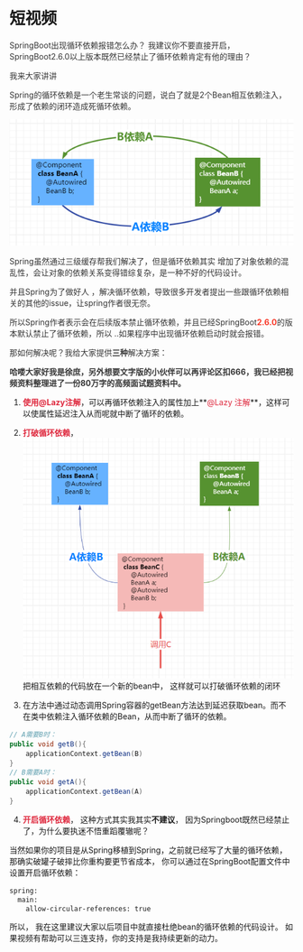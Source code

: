 # 短视频

<font style="color:rgb(53, 53, 53);">SpringBoot出现循环依赖报错怎么办？  我建议你不要直接开启，  SpringBoot2.6.0以上版本既然已经禁止了循环依赖肯定有他的理由？</font>

<font style="color:rgb(53, 53, 53);"></font>

<font style="color:rgb(53, 53, 53);">我来大家讲讲</font>

<font style="color:rgb(53, 53, 53);"></font>

<font style="color:rgb(53, 53, 53);">Spring的循环依赖是一个老生常谈的问题，说白了就是2个Bean相互依赖注入，形成了依赖的闭环造成死循环依赖。</font>

![1715309163780-11df4071-5eec-4b54-bfc9-8e06e3a0a06e.png](./img/38v43FZu5KrW97PK/1715309163780-11df4071-5eec-4b54-bfc9-8e06e3a0a06e-346888.png)

<font style="color:rgb(53, 53, 53);">Spring虽然通过三级缓存帮我们解决了，但是循环依赖其实 增加了对象依赖的混乱性，会让对象的依赖关系变得错综复杂，是一种不好的代码设计。</font>

<font style="color:rgb(53, 53, 53);">并且Spring为了做好人 ，解决循环依赖，导致很多开发者提出一些跟循环依赖相关的其他的issue，让spring作者很无奈。</font>

<font style="color:rgb(53, 53, 53);"></font>

<font style="color:rgb(53, 53, 53);">所以Spring作者表示会在后续版本禁止循环依赖，并且已经SpringBoot</font>**<font style="color:rgb(248, 57, 41);">2.6.0</font>**<font style="color:rgb(53, 53, 53);">的版本默认禁止了循环依赖，所以 ..如果程序中出现循环依赖启动时就会报错。</font>

<font style="color:rgb(53, 53, 53);">那如何解决呢？我给大家提供</font>**<font style="color:rgb(53, 53, 53);">三种</font>**<font style="color:rgb(53, 53, 53);">解决方案：</font>

**<font style="color:rgb(53, 53, 53);">哈喽大家好我是徐庶，另外想要文字版的小伙伴可以再评论区扣666，我已经把视频资料整理进了一份80万字的高频面试题资料中。</font>**

1. **<font style="color:#DF2A3F;">使用@Lazy注解</font>**，可以再循环依赖注入的属性加上**<font style="color:#DF2A3F;">@Lazy 注解</font>**，这样可以使属性延迟注入从而呢就中断了循环的依赖。
2. **<font style="color:#DF2A3F;">打破循环依赖</font>**，![1715309238509-c0f92c1a-fe10-47ad-a5c5-cf64ad608150.png](./img/38v43FZu5KrW97PK/1715309238509-c0f92c1a-fe10-47ad-a5c5-cf64ad608150-694829.png)把相互依赖的代码放在一个新的bean中， 这样就可以打破循环依赖的闭环



3. 在方法中通过动态调用Spring容器的getBean方法达到延迟获取bean。而不在类中依赖注入循环依赖的Bean，从而中断了循环的依赖。

```java
// A需要B时：
public void getB(){
    applicationContext.getBean(B)
}
// B需要A时：
public void getA(){
    applicationContext.getBean(A)
}
```

4. **<font style="color:#DF2A3F;">开启循环依赖</font>**， 这种方式其实我其实**不建议**， 因为Springboot既然已经禁止了，为什么要执迷不悟重蹈覆辙呢？

当然如果你的项目是从Spring移植到Spring，之前就已经写了大量的循环依赖，那确实破罐子破摔比你重构要更节省成本， 你可以通过在SpringBoot配置文件中设置开启循环依赖：

```plain
spring:
  main:
    allow-circular-references: true
```





所以， 我在这里建议大家以后项目中就直接杜绝bean的循环依赖的代码设计。  如果视频有帮助可以三连支持，你的支持是我持续更新的动力。

